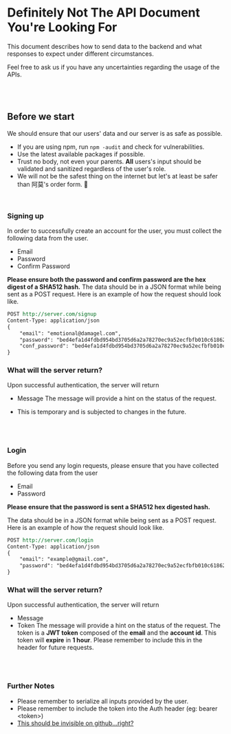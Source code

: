 # Definitely Not The API Document You're Looking For

This document describes how to send data to the backend and what responses to expect under different circumstances.

Feel free to ask us if you have any uncertainties regarding the usage of the APIs.

<br/><br/>
## **Before we start** ##
We should ensure that our users' data and our server is as safe as possible.

- If you are using npm, run ``npm -audit`` and check for vulnerabilities.
- Use the latest available packages if possible.
- Trust no body, not even your parents. **All** users's input should be validated and sanitized regardless of the user's role.
- We will not be the safest thing on the internet but let's at least be safer than 阿莫's order form. 🤧

<br/>

### **Signing up** ###

In order to successfully create an account for the user, you must collect the following data from the user.
- Email
- Password
- Confirm Password

**Please ensure both the password and confirm password are the hex digest of a SHA512 hash.**
The data should be in a JSON format while being sent as a POST request. Here is an example of how the request should look like.

```rest
POST http://server.com/signup
Content-Type: application/json
{
    "email": "emotional@damagel.com",
    "password": "bed4efa1d4fdbd954bd3705d6a2a78270ec9a52ecfbfb010c61862af5c76af1761ffeb1aef6aca1bf5d02b3781aa854fabd2b69c790de74e17ecfec3cb6ac4bf"
    "conf_password": "bed4efa1d4fdbd954bd3705d6a2a78270ec9a52ecfbfb010c61862af5c76af1761ffeb1aef6aca1bf5d02b3781aa854fabd2b69c790de74e17ecfec3cb6ac4bf"
}
```
### What will the server return? ####
Upon successful authentication, the server will return
- Message
The message will provide a hint on the status of the request.

- This is temporary and is subjected to changes in the future.

<br/>
<br/>

### **Login** ###
Before you send any login requests, please ensure that you have collected the following data from the user

- Email
- Password

**Please ensure that the password is sent a SHA512 hex digested hash.**

The data should be in a JSON format while being sent as a POST request. Here is an example of how the request should look like.

```rest
POST http://server.com/login
Content-Type: application/json
{
    "email": "example@gmail.com",
    "password": "bed4efa1d4fdbd954bd3705d6a2a78270ec9a52ecfbfb010c61862af5c76af1761ffeb1aef6aca1bf5d02b3781aa854fabd2b69c790de74e17ecfec3cb6ac4bf"
}
```
### What will the server return? ###
Upon successful authentication, the server will return
- Message
- Token
The message will provide a hint on the status of the request.
The token is a **JWT token** composed of the **email** and the **account id**. This token will **expire** in **1 hour**. Please remember to include this in the header for future requests.

<br/><br/>









### Further Notes ###
- Please remember to serialize all inputs provided by the user.
- Please remember to include the token into the Auth header (eg: bearer \<token>)
- [This should be invisible on github...right?](https://www.youtube.com/watch?v=fujCdB93fpw&t=0s) 